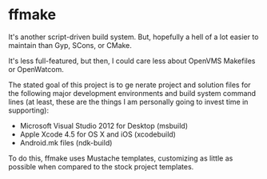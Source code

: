 ffmake
======

It's another script-driven build system. But, hopefully a hell of a 
lot easier to maintain than Gyp, SCons, or CMake.

It's less full-featured, but then, I could care less about OpenVMS
Makefiles or OpenWatcom.

The stated goal of this project is to ge nerate project and solution
files for the following major development environments and build
system command lines (at least, these are the things I am personally
going to invest time in supporting):

- Microsoft Visual Studio 2012 for Desktop (msbuild)
- Apple Xcode 4.5 for OS X and iOS (xcodebuild)
- Android.mk files (ndk-build)

To do this, ffmake uses Mustache templates, customizing as little
as possible when compared to the stock project templates.